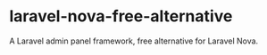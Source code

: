 # laravel-nova-free-alternative
A Laravel admin panel framework, free alternative for Laravel Nova.
